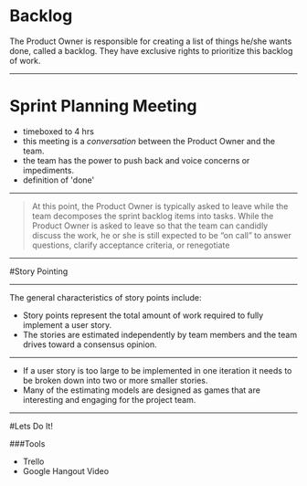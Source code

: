 # Backlog

The Product Owner is responsible for creating a list of things he/she wants done, called a backlog.  They have exclusive rights to prioritize this backlog of work.

---

# Sprint Planning Meeting

* timeboxed to 4 hrs
* this meeting is a _conversation_ between the Product Owner and the team.
* the team has the power to push back and voice concerns or impediments.
* definition of 'done'

---

> At this point, the Product Owner is typically asked to leave while the team decomposes the sprint backlog items into tasks. While the Product Owner is asked to leave so that the team can candidly discuss the work, he or she is still expected to be “on call” to answer questions, clarify acceptance criteria, or renegotiate

---

#Story Pointing

---

The general characteristics of story points include:

* Story points represent the total amount of work required to fully implement a user story.
* The stories are estimated independently by team members and the team drives toward a consensus opinion.

---

* If a user story is too large to be implemented in one iteration it needs to be broken down into two or more smaller stories.
* Many of the estimating models are designed as games that are interesting and engaging for the project team.

---

#Lets Do It!

###Tools
* Trello
* Google Hangout Video
